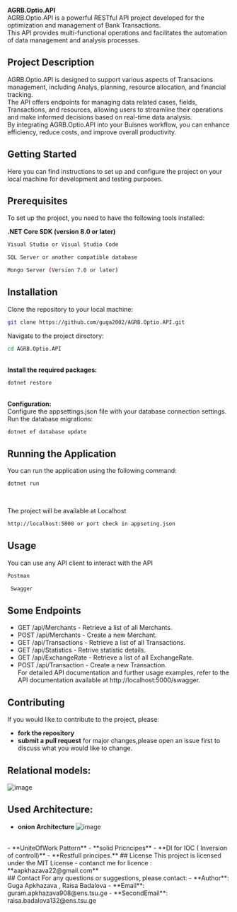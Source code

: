 **AGRB.Optio.API**
<br>
AGRB.Optio.API is a powerful RESTful API project developed for the optimization and management of Bank Transactions. <br>
This API provides multi-functional operations and facilitates the automation of data management and analysis processes.

## Project Description
AGRB.Optio.API is designed to support various aspects of Transacions management, including Analys, planning,
resource allocation, and financial tracking.<br> The API offers endpoints for managing data related cases, fields,
Transactions, and resources, allowing users to streamline their operations and make informed decisions based on real-time
data analysis.<br> By integrating AGRB.Optio.API into your Buisnes workflow, you can enhance efficiency, reduce costs, and improve overall productivity.<br>

## Getting Started
Here you can find instructions to set up and configure the project on your
local machine for development and testing purposes.<br>

## Prerequisites
To set up the project, you need to have the following tools installed:<br>

**.NET Core SDK (version 8.0 or later)**<br>
```sh
Visual Studio or Visual Studio Code
```
```sh
SQL Server or another compatible database
```
```sh
Mongo Server (Version 7.0 or later)
```

## Installation
Clone the repository to your local machine:<br>
```sh
git clone https://github.com/guga2002/AGRB.Optio.API.git
```
Navigate to the project directory:<br>
```sh
cd AGRB.Optio.API
```

<br>**Install the required packages:**<br>
```sh
dotnet restore
```
<br>**Configuration:**<br>
Configure the appsettings.json file with your database connection settings.<br>
Run the database migrations:
```sh
dotnet ef database update
```

## Running the Application
You can run the application using the following command:
```sh
dotnet run
```
<br>

The project will be available at Localhost 
```sh
http://localhost:5000 or port check in appseting.json
```

## Usage
You can use any API client to interact with the API
```sh
Postman
```
```sh
 Swagger
```

## Some Endpoints

- GET /api/Merchants - Retrieve a list of all Merchants.<br>
- POST /api/Merchants - Create a new Merchant.<br>
- GET /api/Transactions - Retrieve a list of all Transactions.<br>
- GET /api/Statistics - Retrive statistic details.<br>
- GET /api/ExchangeRate - Retrieve a list of all ExchangeRate.<br>
- POST /api/Transaction - Create a new Transaction.<br>
  For detailed API documentation and further usage examples, refer to the API documentation available at
  http://localhost:5000/swagger.

## Contributing
If you would like to contribute to the project, please:
- **fork the repository**
- **submit a pull request**
  for major changes,please open an issue first to discuss what you would like to change.<br>

## Relational models: <br>
![image](https://github.com/guga2002/AGRB.Optio.API/assets/74540934/f3a2aacf-49ce-4567-acbd-ae820ffef948)

## Used Architecture:
- **onion Architecture**
![image](https://github.com/guga2002/AGRB.Optio.API/assets/74540934/acc022c0-ae1e-4d78-99ee-185dd8bad84a)
<br>
- **UniteOfWork Pattern**
-  **solid Pricncipes**
-   **DI for IOC ( Inversion of controll)**
-   **Restfull principes.**
## License
This project is licensed under the MIT License 
- contanct me  for licence : **aapkhazava22@gmail.com** <br>
## Contact
For any questions or suggestions, please contact:
- **Author**: Guga Apkhazava , Raisa Badalova
- **Email**: guram.apkhazava908@ens.tsu.ge
- **SecondEmail**: raisa.badalova132@ens.tsu.ge


